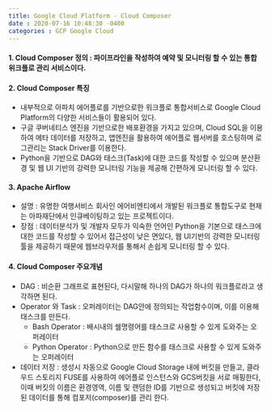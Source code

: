 ```yaml
---
title: Google Cloud Platform - Cloud Composer
date : 2020-07-16 10:48:30 -0400
categories : GCP Google Cloud
---
```


#### 1. Cloud Composer 정의 : 파이프라인을 작성하여 예약 및 모니터링 할 수 있는 통합 위크플로 관리 서비스이다.



#### 2. Cloud Composer 특징 
* 내부적으로 아파치 에어플로를 기반으로한 워크플로 통합서비스로 Google Cloud Platform의 다양한 서비스들이 활용되어 있다.
* 구글 쿠버네티스 엔진을 기반으로한 배포환경을 가지고 있으며, Cloud SQL을 이용하여 메타 데이터를 저장하고, 앱엔진을 활용하여 에어플로 웹서버를 호스팅하며 로그관리는 Stack Driver를 이용한다.
* Python을 기반으로 DAG와 태스크(Task)에 대한 코드를 작성할 수 있으며 분산환경 및 웹 UI 기반의 강력한 모니터링 기능을 제공해 간편하게 모니터링 할 수 있다.



#### 3. Apache Airflow 
* 설명 : 유명한 여행서비스 회사인 에어비엔티에서 개발된 워크플로 통합도구로 현재는 아파재단에서 인큐베이팅하고 있는 프로젝트이다.
* 장점 : 데이터분석가 및 개발자 모두가 익숙한 언어인 Python을 기본으로 태스크에 대한 코드를 작성할 수 있어서 접근성이 낮은 면있다, 웹 UI기반의 강력한 모니터링 툴을 제공하기 때문에 웹브라우저를 통해서 손쉽게 모니터링 할 수 있다.



#### 4. Cloud Composer 주요개념
* DAG : 비순환 그래프로 표현된다, 다시말해 하나의 DAG가 하나의 워크플로라고 생각하면 된다.
* Operator 와 Task : 오퍼레이터는 DAG안에 정의되는 작업함수이며, 이를 이용해 태스크를 만든다.
    - Bash Operator : 배시내의 쉘명령어를 태스크로 사용할 수 있게 도와주는 오퍼레이터
    - Python Operator : Python으로 만든 함수를 태스크로 사용할 수 있게 도와주는 오퍼레이터
* 데이터 저장 : 생성시 자동으로 Google Cloud Storage 내에 버킷을 만들고, 클라우드 스토리지 FUSE를 사용하여 에어플로 인스턴스와 GCS버킷을 서로 매핑한다, 이때 버킷의 이름은 환경영역, 이름 및 랜덤한 ID를 기반으로 생성되고 버킷에 저장된 데이터를 통해 컴포저(composer)를 관리 한다.
